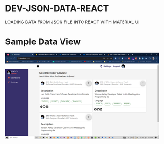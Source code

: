# DEV-JSON-DATA-REACT
LOADING DATA FROM JSON FILE INTO REACT WITH MATERIAL UI 
# Sample Data View
![](dev.PNG)
